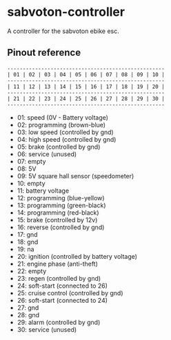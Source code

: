 # sabvoton-controller
A controller for the sabvoton ebike esc.

## Pinout reference
```
---------------------------------------------------
| 01 | 02 | 03 | 04 | 05 | 06 | 07 | 08 | 09 | 10 |
---------------------------------------------------
| 11 | 12 | 13 | 14 | 15 | 16 | 17 | 18 | 19 | 20 |
---------------------------------------------------
| 21 | 22 | 23 | 24 | 25 | 26 | 27 | 28 | 29 | 30 |
---------------------------------------------------
```

 - 01: speed (0V - Battery voltage)
 - 02: programming (brown-blue)
 - 03: low speed (controlled by gnd)
 - 04: high speed (controlled by gnd)
 - 05: brake (controlled by gnd)
 - 06: service (unused)
 - 07: empty
 - 08: 5V
 - 09: 5V square hall sensor (speedometer)
 - 10: empty
 - 11: battery voltage
 - 12: programming (blue-yellow)
 - 13: programming (green-black)
 - 14: programming (red-black)
 - 15: brake (controlled by 12v)
 - 16: reverse (controlled by gnd)
 - 17: gnd
 - 18: gnd
 - 19: na
 - 20: ignition (controlled by battery voltage)
 - 21: engine phase (anti-theft)
 - 22: empty
 - 23: regen (controlled by gnd)
 - 24: soft-start (connected to 26)
 - 25: cruise control (controlled by gnd)
 - 26: soft-start (connected to 24)
 - 27: gnd
 - 28: gnd
 - 29: alarm (controlled by gnd)
 - 30: service (unused)